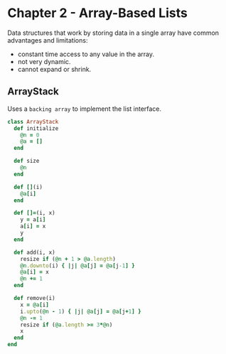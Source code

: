 # Chapter 2 - Array-Based Lists

Data structures that work by storing data in a single array have common advantages and limitations:

* constant time access to any value in the array.
* not very dynamic.
* cannot expand or shrink.

## ArrayStack

Uses a `backing array` to implement the list interface.

```ruby
class ArrayStack
  def initialize
    @n = 0
    @a = []
  end

  def size
    @n
  end

  def [](i)
    @a[i]
  end

  def []=(i, x)
    y = a[i]
    a[i] = x
    y
  end

  def add(i, x)
    resize if (@n + 1 > @a.length)
    @n.downto(i) { |j| @a[j] = @a[j-1] }
    @a[i] = x
    @n += 1
  end

  def remove(i)
    x = @a[i]
    i.upto(@n - 1) { |j| @a[j] = @a[j+1] }
    @n -= 1
    resize if (@a.length >= 3*@n)
    x
  end
end
```
